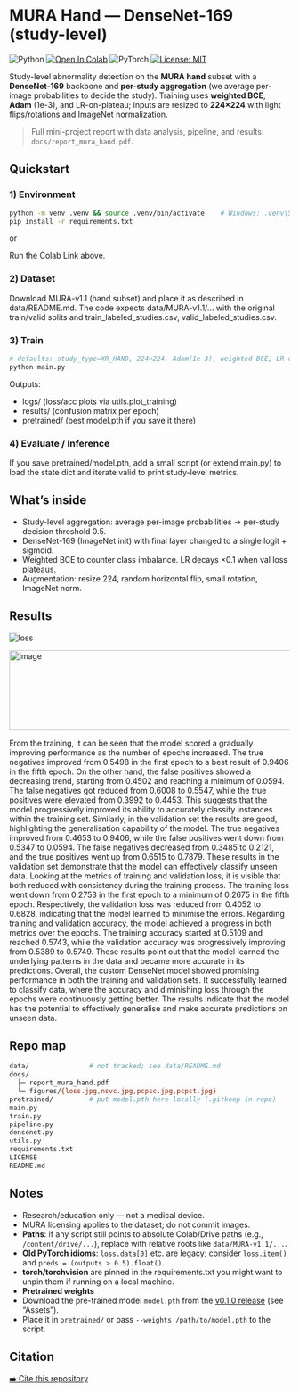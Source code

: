 # MURA Hand — DenseNet-169 (study-level)

![Python](https://img.shields.io/badge/python-3.10+-informational)
[![Open In Colab](https://colab.research.google.com/assets/colab-badge.svg)](https://colab.research.google.com/github/bogomil-iliev/mura-hand-densenet-study/blob/main/notebooks/mura_hand_study_pipeline.ipynb)
![PyTorch](https://img.shields.io/badge/PyTorch-2.x-red)
[![License: MIT](https://img.shields.io/badge/License-MIT-green.svg)](LICENSE)

Study-level abnormality detection on the **MURA hand** subset with a **DenseNet-169** backbone and **per-study aggregation** (we average per-image probabilities to decide the study). Training uses **weighted BCE**, **Adam** (1e-3), and LR-on-plateau; inputs are resized to **224×224** with light flips/rotations and ImageNet normalization. 

> Full mini-project report with data analysis, pipeline, and results: `docs/report_mura_hand.pdf`.

## Quickstart

### 1) Environment

```bash
python -m venv .venv && source .venv/bin/activate    # Windows: .venv\Scripts\activate
pip install -r requirements.txt
```
or

Run the Colab Link above.

### 2) Dataset
Download MURA-v1.1 (hand subset) and place it as described in data/README.md.
The code expects data/MURA-v1.1/... with the original train/valid splits and train_labeled_studies.csv, valid_labeled_studies.csv.

### 3) Train
```bash
# defaults: study_type=XR_HAND, 224×224, Adam(1e-3), weighted BCE, LR on plateau
python main.py
```
Outputs:
  - logs/ (loss/acc plots via utils.plot_training)
  - results/ (confusion matrix per epoch)
  - pretrained/ (best model.pth if you save it there)

### 4) Evaluate / Inference
If you save pretrained/model.pth, add a small script (or extend main.py) to load the state dict and iterate valid to print study-level metrics.

## What’s inside
  - Study-level aggregation: average per-image probabilities → per-study decision threshold 0.5.
  - DenseNet-169 (ImageNet init) with final layer changed to a single logit + sigmoid.
  - Weighted BCE to counter class imbalance. LR decays ×0.1 when val loss plateaus.
  - Augmentation: resize 224, random horizontal flip, small rotation, ImageNet norm.

## Results
![loss](https://github.com/user-attachments/assets/749b3fcc-1b71-4c3f-9492-f7a15591aa9d)

<img width="1875" height="144" alt="image" src="https://github.com/user-attachments/assets/8235af27-f12c-48e2-8f58-8ec144f7c1de" />

From the training, it can be seen that the model scored a gradually improving performance as the number of epochs increased. The true negatives improved from 0.5498 in the first epoch to a best result of 0.9406 in the fifth epoch. On the other hand, the false positives showed a decreasing trend, starting from 0.4502 and reaching a minimum of 0.0594. The false negatives got reduced from 0.6008 to 0.5547, while the true positives were elevated from 0.3992 to 0.4453. This suggests that the model progressively improved its ability to accurately classify instances within the training set.
Similarly, in the validation set the results are good, highlighting the generalisation capability of the model. The true negatives improved from 0.4653 to 0.9406, while the false positives went down from 0.5347 to 0.0594. The false negatives decreased from 0.3485 to 0.2121, and the true positives went up from 0.6515 to 0.7879. These results in the validation set demonstrate that the model can effectively classify unseen data.
Looking at the metrics of training and validation loss, it is visible that both reduced with consistency during the training process. The training loss went down from 0.2753 in the first epoch to a minimum of 0.2675 in the fifth epoch. Respectively, the validation loss was reduced from 0.4052 to 0.6828, indicating that the model learned to minimise the errors.
Regarding training and validation accuracy, the model achieved a progress in both metrics over the epochs. The training accuracy started at 0.5109 and reached 0.5743, while the validation accuracy was progressively improving from 0.5389 to 0.5749. These results point out that the model learned the underlying patterns in the data and became more accurate in its predictions.
Overall, the custom DenseNet model showed promising performance in both the training and validation sets. It successfully learned to classify data, where the accuracy and diminishing loss through the epochs were continuously getting better. The results indicate that the model has the potential to effectively generalise and make accurate predictions on unseen data.

## Repo map
```bash
data/               # not tracked; see data/README.md
docs/
  ├─ report_mura_hand.pdf
  └─ figures/{loss.jpg,nsvc.jpg,pcpsc.jpg,pcpst.jpg}
pretrained/         # put model.pth here locally (.gitkeep in repo)
main.py
train.py
pipeline.py
densenet.py
utils.py
requirements.txt
LICENSE
README.md
```

## Notes
  - Research/education only — not a medical device.
  - MURA licensing applies to the dataset; do not commit images.
  - **Paths**: if any script still points to absolute Colab/Drive paths (e.g., `/content/drive/...`), replace with relative roots like `data/MURA-v1.1/...`. 
  - **Old PyTorch idioms**: `loss.data[0]` etc. are legacy; consider `loss.item()` and `preds = (outputs > 0.5).float()`.
  - **torch/torchvision** are pinned in the requirements.txt you might want to unpin them if running on a local machine.
  - **Pretrained weights**
  - Download the pre-trained model `model.pth` from the [v0.1.0 release](../../releases/tag/v0.1.0) (see “Assets”).
  - Place it in `pretrained/` or pass `--weights /path/to/model.pth` to the script.
  

## Citation
[➡️ Cite this repository](./CITATION.cff)


